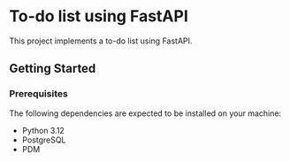 # To-do list using FastAPI

This project implements a to-do list using FastAPI.

## Getting Started

### Prerequisites

The following dependencies are expected to be installed on your machine:

- Python 3.12
- PostgreSQL
- PDM
